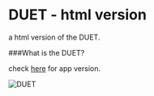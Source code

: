 # DUET - html version 

a html version of the DUET.

###What is the DUET?

check [here](https://play.google.com/store/apps/details?id=com.kumobius.android.duet) for app version.

![DUET](https://lh3.ggpht.com/JobA5lgmhkEDpwhZZ8zVia3TUiM9QjuSIJHvX9c5Rz5QZUMZG68CJl56KA4djybirn4=w300-rw)
